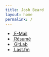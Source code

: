 ```yaml
---
title: Josh Beard
layout: home
permalink: /
---
```

<div id="links">
    <ul>
        <li><a href="mailto:hello@joshbeard.me" title="hello@joshbeard.me"><i class="fas fa-fw fa-envelope"></i>&nbsp;<span>E-Mail</span></a></li>
        <li><a href="resume/" title="Josh Beard's Résumé"><i class="fas fa-fw fa-briefcase"></i>&nbsp;<span>Résumé</span></a></li>
        <li><a href="https://gitlab.com/joshbeard" title="gitlab.com/joshbeard"><i class="fab fa-fw fa-gitlab"></i>&nbsp;<span>GitLab</span></a></li>
        <li><a href="https://www.last.fm/user/hewbert" title="last.fm/hewbert"><i class="fab fa-fw fa-lastfm-square"></i>&nbsp;<span>Last.fm</span></a></li>
    </ul>
</div>